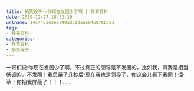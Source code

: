 ```yaml
---
title: 搞笑段子->你现在发圈少了啊 | 糗事百科
date: 2019-12-27 18:32:39
urlname: 14c4453e3e2a09adc0daa6046878bc83
tags: 
- 糗事百科
categories:
- 糗事百科
- 搞笑段子
---
```

一哥们说:你现在发圈少了啊，不过真正的领导是不发圈的，比如我，哥我是相当低调的，不发圈！我思量了几秒后:现在我也是领导了，你这会儿看下我圈！:卧草！你把我屏蔽了！！！……


